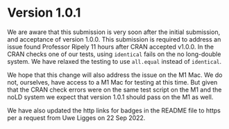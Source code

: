 # Version 1.0.1

We are aware that this submission is very soon after the initial submission, and
acceptance of version 1.0.0.   This submission is required to address an issue
found Professor Ripely 11 hours after CRAN accepted v1.0.0.   In the CRAN
checks one of our tests, using `identical` fails on the no long-double system.
We have relaxed the testing to use `all.equal` instead of `identical`.

We hope that this change will also address the issue on the M1 Mac.  We do not,
ourselves, have access to a M1 Mac for testing at this time.  But given that the
CRAN check errors were on the same test script on the M1 and the noLD system we
expect that version 1.0.1 should pass on the M1 as well.

We have also updated the http links for badges in the README file to https per a request from Uwe Ligges on 22 Sep 2022.
